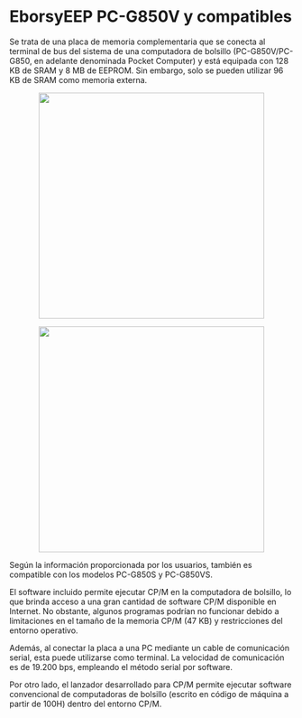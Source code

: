 # EborsyEEP PC-G850V y compatibles


Se trata de una placa de memoria complementaria que se conecta al terminal de bus del sistema de una computadora de bolsillo (PC-G850V/PC-G850, en adelante denominada Pocket Computer) y está equipada con 128 KB de SRAM y 8 MB de EEPROM. Sin embargo, solo se pueden utilizar 96 KB de SRAM como memoria externa.
<p align="center">
<img src="https://github.com/user-attachments/assets/1e42ea2a-3586-4ecf-b822-3a335b08cac7" width="400">
</p>
<p align="center">
<p align="center">
<img src="https://github.com/user-attachments/assets/d5c171f6-69f7-4ddf-b6fe-6f6d98397163" width="400">
</p>
<p align="center">

Según la información proporcionada por los usuarios, también es compatible con los modelos PC-G850S y PC-G850VS.

El software incluido permite ejecutar CP/M en la computadora de bolsillo, lo que brinda acceso a una gran cantidad de software CP/M disponible en Internet. No obstante, algunos programas podrían no funcionar debido a limitaciones en el tamaño de la memoria CP/M (47 KB) y restricciones del entorno operativo.

Además, al conectar la placa a una PC mediante un cable de comunicación serial, esta puede utilizarse como terminal. La velocidad de comunicación es de 19.200 bps, empleando el método serial por software.

Por otro lado, el lanzador desarrollado para CP/M permite ejecutar software convencional de computadoras de bolsillo (escrito en código de máquina a partir de 100H) dentro del entorno CP/M.
